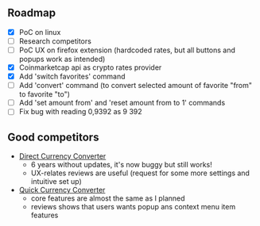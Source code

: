 ## Roadmap
- [x] PoC on linux
- [ ] Research competitors
- [ ] PoC UX on firefox extension (hardcoded rates, but all buttons and popups work as intended)
- [x] Coinmarketcap api as crypto rates provider
- [x] Add 'switch favorites' command
- [ ] Add 'convert' command (to convert selected amount of favorite "from" to favorite "to")
- [ ] Add 'set amount from' and 'reset amount from to 1' commands
- [ ] Fix bug with reading 0,9392 as 9 392

## Good competitors
- [Direct Currency Converter](https://addons.mozilla.org/en-US/firefox/addon/direct-currency-converter-2/)
  - 6 years without updates, it's now buggy but still works!
  - UX-relates reviews are useful (request for some more settings and intuitive set up)
- [Quick Currency Converter](https://addons.mozilla.org/en-US/firefox/addon/quick-currency-converter/)
  - core features are almost the same as I planned
  - reviews shows that users wants popup ans context menu item features

